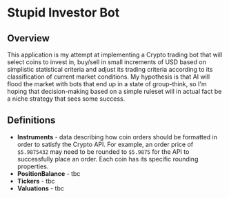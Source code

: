 # Stupid Investor Bot

## Overview
This application is my attempt at implementing a Crypto trading bot that will select coins to invest in, buy/sell in small increments of USD based on simplistic statistical criteria and adjust its trading criteria according to its classification of current market conditions. My hypothesis is that AI will flood the market with bots that end up in a state of group-think, so I'm hoping that decision-making based on a simple ruleset will in actual fact be a niche strategy that sees some success.

## Definitions
- **Instruments** - data describing how coin orders should be formatted in order to satisfy the Crypto API. For example, an order price of `$5.9875432` may need to be rounded to `$5.9875` for the API to successfully place an order. Each coin has its specific rounding properties.
- **PositionBalance** - tbc
- **Tickers** - tbc
- **Valuations** - tbc